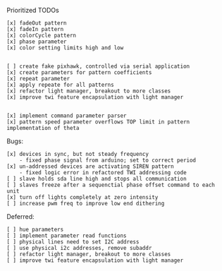 Prioritized TODOs

    [x] fadeOut pattern
    [x] fadeIn pattern
    [x] colorCycle pattern
    [x] phase parameter
    [x] color setting limits high and low


    [ ] create fake pixhawk, controlled via serial application
    [x] create parameters for pattern coefficients
    [x] repeat parameter
    [x] apply repeate for all patterns
    [x] refactor light manager, breakout to more classes
    [x] improve twi feature encapsulation with light manager


    [x] implement command parameter parser
    [x] pattern speed parameter overflows TOP limit in pattern implementation of theta

Bugs:

    [x] devices in sync, but not steady frequency
        - fixed phase signal from arduino; set to correct period
    [x] un-addressed devices are activating SIREN pattern
        - fixed logic error in refactored TWI addressing code
    [ ] slave holds sda line high and stops all communication
    [ ] slaves freeze after a sequenctial phase offset command to each unit
    [x] turn off lights completely at zero intensity
    [ ] increase pwm freq to improve low end dithering

Deferred:

    [ ] hue parameters
    [ ] implement parameter read functions
    [ ] physical lines need to set I2C address
    [ ] use physical i2c addresses, remove subaddr
    [ ] refactor light manager, breakout to more classes
    [ ] improve twi feature encapsulation with light manager

